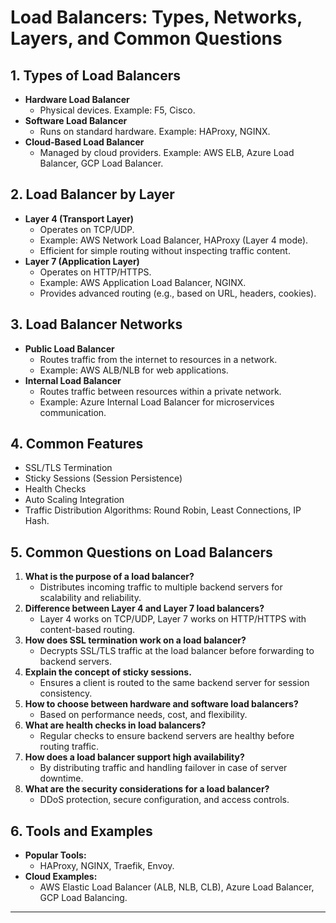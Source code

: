 # Load Balancers: Types, Networks, Layers, and Common Questions

## 1. Types of Load Balancers
- **Hardware Load Balancer**  
  - Physical devices. Example: F5, Cisco.
- **Software Load Balancer**  
  - Runs on standard hardware. Example: HAProxy, NGINX.
- **Cloud-Based Load Balancer**  
  - Managed by cloud providers. Example: AWS ELB, Azure Load Balancer, GCP Load Balancer.

## 2. Load Balancer by Layer
- **Layer 4 (Transport Layer)**  
  - Operates on TCP/UDP.  
  - Example: AWS Network Load Balancer, HAProxy (Layer 4 mode).  
  - Efficient for simple routing without inspecting traffic content.
- **Layer 7 (Application Layer)**  
  - Operates on HTTP/HTTPS.  
  - Example: AWS Application Load Balancer, NGINX.  
  - Provides advanced routing (e.g., based on URL, headers, cookies).

## 3. Load Balancer Networks
- **Public Load Balancer**  
  - Routes traffic from the internet to resources in a network.  
  - Example: AWS ALB/NLB for web applications.
- **Internal Load Balancer**  
  - Routes traffic between resources within a private network.  
  - Example: Azure Internal Load Balancer for microservices communication.

## 4. Common Features
- SSL/TLS Termination  
- Sticky Sessions (Session Persistence)  
- Health Checks  
- Auto Scaling Integration  
- Traffic Distribution Algorithms: Round Robin, Least Connections, IP Hash.

## 5. Common Questions on Load Balancers
1. **What is the purpose of a load balancer?**  
   - Distributes incoming traffic to multiple backend servers for scalability and reliability.
2. **Difference between Layer 4 and Layer 7 load balancers?**  
   - Layer 4 works on TCP/UDP, Layer 7 works on HTTP/HTTPS with content-based routing.
3. **How does SSL termination work on a load balancer?**  
   - Decrypts SSL/TLS traffic at the load balancer before forwarding to backend servers.
4. **Explain the concept of sticky sessions.**  
   - Ensures a client is routed to the same backend server for session consistency.
5. **How to choose between hardware and software load balancers?**  
   - Based on performance needs, cost, and flexibility.
6. **What are health checks in load balancers?**  
   - Regular checks to ensure backend servers are healthy before routing traffic.
7. **How does a load balancer support high availability?**  
   - By distributing traffic and handling failover in case of server downtime.
8. **What are the security considerations for a load balancer?**  
   - DDoS protection, secure configuration, and access controls.

## 6. Tools and Examples
- **Popular Tools:**  
  - HAProxy, NGINX, Traefik, Envoy.
- **Cloud Examples:**  
  - AWS Elastic Load Balancer (ALB, NLB, CLB), Azure Load Balancer, GCP Load Balancing.

---
